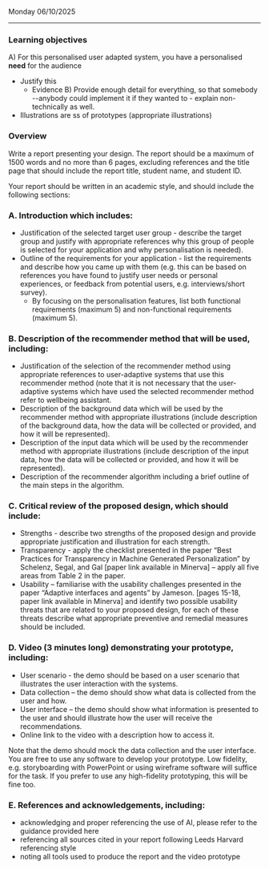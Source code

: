 Monday 06/10/2025

---
### Learning objectives
A) For this personalised user adapted system, you have a personalised **need** for the audience
- Justify this
	- Evidence
B) Provide enough detail for everything, so that somebody --anybody could implement it if they wanted to - explain non-technically as well.
- Illustrations are ss of prototypes (appropriate illustrations)
### Overview
Write a report presenting your design. The report should be a maximum of 1500 words and no more than 6 pages, excluding references and the title page that should include the report title, student name, and student ID.

Your report should be written in an academic style, and should include the following sections:
### A. Introduction which includes:
- Justification of the selected target user group - describe the target group and justify with appropriate references why this group of people is selected for your application and why personalisation is needed).
- Outline of the requirements for your application - list the requirements and describe how you came up with them (e.g. this can be based on references you have found to justify user needs or personal experiences, or feedback from potential users, e.g. interviews/short survey). 
	- By focusing on the personalisation features, list both functional requirements (maximum 5) and non-functional requirements (maximum 5).
### B. Description of the recommender method that will be used, including:
- Justification of the selection of the recommender method using appropriate references to user-adaptive systems that use this recommender method (note that it is not necessary that the user-adaptive systems which have used the selected recommender method refer to wellbeing assistant.
- Description of the background data which will be used by the recommender method with appropriate illustrations (include description of the background data, how the data will be collected or provided, and how it will be represented).
- Description of the input data which will be used by the recommender method with appropriate illustrations (include description of the input data, how the data will be collected or provided, and how it will be represented).
- Description of the recommender algorithm including a brief outline of the main steps in the algorithm.
### C. Critical review of the proposed design, which should include:
- Strengths - describe two strengths of the proposed design and provide appropriate justification and illustration for each strength.
- Transparency - apply the checklist presented in the paper “Best Practices for Transparency in Machine Generated Personalization” by Schelenz, Segal, and Gal [paper link available in Minerva] – apply all five areas from Table 2 in the paper.
- Usability – familiarise with the usability challenges presented in the paper “Adaptive interfaces and agents” by Jameson. [pages 15-18, paper link available in Minerva] and identify two possible usability threats that are related to your proposed design, for each of these threats describe what appropriate preventive and remedial measures should be included.
### D. Video (3 minutes long) demonstrating your prototype, including:
- User scenario - the demo should be based on a user scenario that illustrates the user interaction with the systems.
- Data collection – the demo should show what data is collected from the user and how.
- User interface – the demo should show what information is presented to the user and should illustrate how the user will receive the recommendations.
- Online link to the video with a description how to access it.

Note that the demo should mock the data collection and the user interface. You are free to use any software to develop your prototype. Low fidelity, e.g. storyboarding with PowerPoint or using wireframe software will suffice for the task. If you prefer to use any high-fidelity prototyping, this will be fine too.
### E. References and acknowledgements, including:
- acknowledging and proper referencing the use of AI, please refer to the guidance provided here
- referencing all sources cited in your report following Leeds Harvard referencing style
- noting all tools used to produce the report and the video prototype